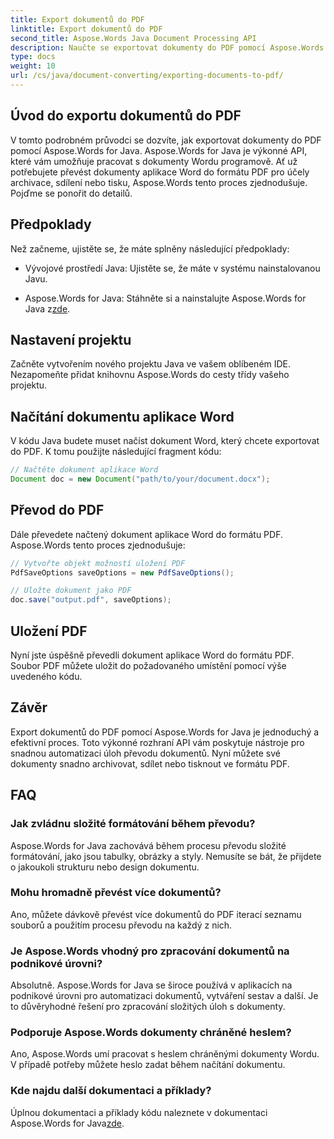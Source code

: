```yaml
---
title: Export dokumentů do PDF
linktitle: Export dokumentů do PDF
second_title: Aspose.Words Java Document Processing API
description: Naučte se exportovat dokumenty do PDF pomocí Aspose.Words for Java. Tento podrobný průvodce zjednodušuje proces hladkého převodu dokumentů.
type: docs
weight: 10
url: /cs/java/document-converting/exporting-documents-to-pdf/
---
```


## Úvod do exportu dokumentů do PDF

V tomto podrobném průvodci se dozvíte, jak exportovat dokumenty do PDF pomocí Aspose.Words for Java. Aspose.Words for Java je výkonné API, které vám umožňuje pracovat s dokumenty Wordu programově. Ať už potřebujete převést dokumenty aplikace Word do formátu PDF pro účely archivace, sdílení nebo tisku, Aspose.Words tento proces zjednodušuje. Pojďme se ponořit do detailů.

## Předpoklady

Než začneme, ujistěte se, že máte splněny následující předpoklady:

- Vývojové prostředí Java: Ujistěte se, že máte v systému nainstalovanou Javu.

-  Aspose.Words for Java: Stáhněte si a nainstalujte Aspose.Words for Java z[zde](https://releases.aspose.com/words/java/).

## Nastavení projektu

Začněte vytvořením nového projektu Java ve vašem oblíbeném IDE. Nezapomeňte přidat knihovnu Aspose.Words do cesty třídy vašeho projektu.

## Načítání dokumentu aplikace Word

V kódu Java budete muset načíst dokument Word, který chcete exportovat do PDF. K tomu použijte následující fragment kódu:

```java
// Načtěte dokument aplikace Word
Document doc = new Document("path/to/your/document.docx");
```

## Převod do PDF

Dále převedete načtený dokument aplikace Word do formátu PDF. Aspose.Words tento proces zjednodušuje:

```java
// Vytvořte objekt možností uložení PDF
PdfSaveOptions saveOptions = new PdfSaveOptions();

// Uložte dokument jako PDF
doc.save("output.pdf", saveOptions);
```

## Uložení PDF

Nyní jste úspěšně převedli dokument aplikace Word do formátu PDF. Soubor PDF můžete uložit do požadovaného umístění pomocí výše uvedeného kódu.

## Závěr

Export dokumentů do PDF pomocí Aspose.Words for Java je jednoduchý a efektivní proces. Toto výkonné rozhraní API vám poskytuje nástroje pro snadnou automatizaci úloh převodu dokumentů. Nyní můžete své dokumenty snadno archivovat, sdílet nebo tisknout ve formátu PDF.

## FAQ

### Jak zvládnu složité formátování během převodu?

Aspose.Words for Java zachovává během procesu převodu složité formátování, jako jsou tabulky, obrázky a styly. Nemusíte se bát, že přijdete o jakoukoli strukturu nebo design dokumentu.

### Mohu hromadně převést více dokumentů?

Ano, můžete dávkově převést více dokumentů do PDF iterací seznamu souborů a použitím procesu převodu na každý z nich.

### Je Aspose.Words vhodný pro zpracování dokumentů na podnikové úrovni?

Absolutně. Aspose.Words for Java se široce používá v aplikacích na podnikové úrovni pro automatizaci dokumentů, vytváření sestav a další. Je to důvěryhodné řešení pro zpracování složitých úloh s dokumenty.

### Podporuje Aspose.Words dokumenty chráněné heslem?

Ano, Aspose.Words umí pracovat s heslem chráněnými dokumenty Wordu. V případě potřeby můžete heslo zadat během načítání dokumentu.

### Kde najdu další dokumentaci a příklady?

 Úplnou dokumentaci a příklady kódu naleznete v dokumentaci Aspose.Words for Java[zde](https://reference.aspose.com/words/java/).